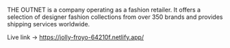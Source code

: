 THE OUTNET is a company operating as a fashion retailer. It offers a selection of designer fashion collections from over 350 brands and provides shipping services worldwide.

Live link -> https://jolly-froyo-64210f.netlify.app/
